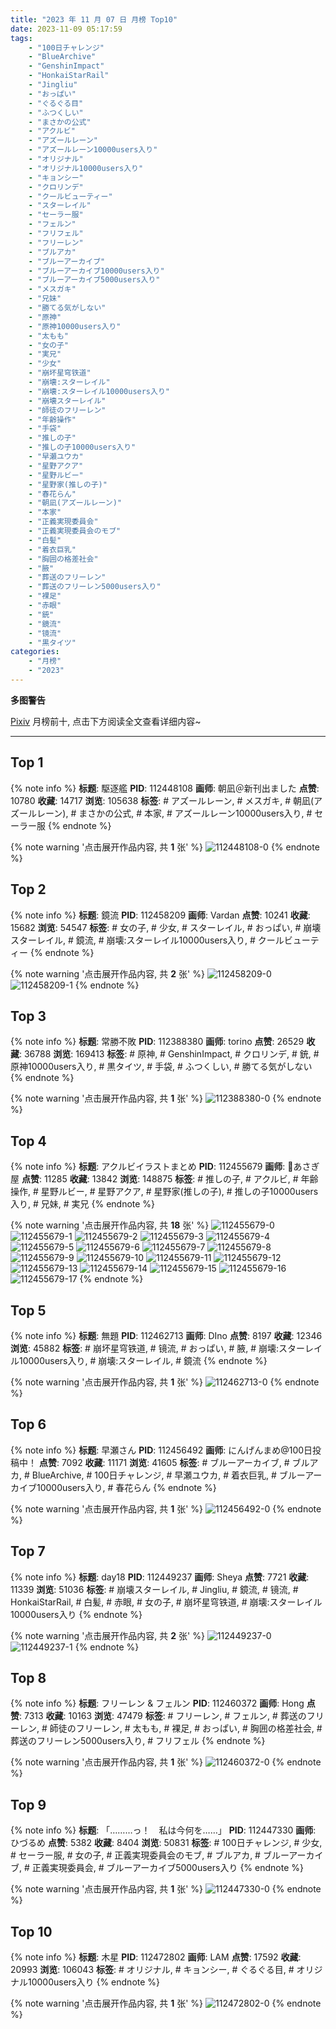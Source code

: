 ```yaml
---
title: "2023 年 11 月 07 日 月榜 Top10"
date: 2023-11-09 05:17:59
tags:
    - "100日チャレンジ"
    - "BlueArchive"
    - "GenshinImpact"
    - "HonkaiStarRail"
    - "Jingliu"
    - "おっぱい"
    - "ぐるぐる目"
    - "ふつくしい"
    - "まさかの公式"
    - "アクルビ"
    - "アズールレーン"
    - "アズールレーン10000users入り"
    - "オリジナル"
    - "オリジナル10000users入り"
    - "キョンシー"
    - "クロリンデ"
    - "クールビューティー"
    - "スターレイル"
    - "セーラー服"
    - "フェルン"
    - "フリフェル"
    - "フリーレン"
    - "ブルアカ"
    - "ブルーアーカイブ"
    - "ブルーアーカイブ10000users入り"
    - "ブルーアーカイブ5000users入り"
    - "メスガキ"
    - "兄妹"
    - "勝てる気がしない"
    - "原神"
    - "原神10000users入り"
    - "太もも"
    - "女の子"
    - "実兄"
    - "少女"
    - "崩坏星穹铁道"
    - "崩壊:スターレイル"
    - "崩壊:スターレイル10000users入り"
    - "崩壊スターレイル"
    - "師徒のフリーレン"
    - "年齢操作"
    - "手袋"
    - "推しの子"
    - "推しの子10000users入り"
    - "早瀬ユウカ"
    - "星野アクア"
    - "星野ルビー"
    - "星野家(推しの子)"
    - "春花らん"
    - "朝凪(アズールレーン)"
    - "本家"
    - "正義実現委員会"
    - "正義実現委員会のモブ"
    - "白髪"
    - "着衣巨乳"
    - "胸囲の格差社会"
    - "腋"
    - "葬送のフリーレン"
    - "葬送のフリーレン5000users入り"
    - "裸足"
    - "赤眼"
    - "銃"
    - "鏡流"
    - "镜流"
    - "黒タイツ"
categories:
    - "月榜"
    - "2023"
---
```


<i class="fa fa-triangle-exclamation"></i>**多图警告**<i class="fa fa-triangle-exclamation"></i>

[Pixiv](https://www.pixiv.net/) 月榜前十, 点击下方阅读全文查看详细内容~

<!-- more -->

---

## Top 1

{% note info %}
**标题**: 駆逐艦
**PID**: 112448108 **画师**: 朝凪＠新刊出ました
**点赞**: 10780 **收藏**: 14717 **浏览**: 105638
**标签**: # アズールレーン, # メスガキ, # 朝凪(アズールレーン), # まさかの公式, # 本家, # アズールレーン10000users入り, # セーラー服
{% endnote %}

{% note warning '点击展开作品内容, 共 **1** 张' %}
![112448108-0](https://i.pixiv.re/img-original/img/2023/10/11/00/20/12/112448108_p0.jpg)
{% endnote %}

## Top 2

{% note info %}
**标题**: 鏡流
**PID**: 112458209 **画师**: Vardan
**点赞**: 10241 **收藏**: 15682 **浏览**: 54547
**标签**: # 女の子, # 少女, # スターレイル, # おっぱい, # 崩壊スターレイル, # 鏡流, # 崩壊:スターレイル10000users入り, # クールビューティー
{% endnote %}

{% note warning '点击展开作品内容, 共 **2** 张' %}
![112458209-0](https://i.pixiv.re/img-original/img/2023/10/11/13/02/17/112458209_p0.png)
![112458209-1](https://i.pixiv.re/img-original/img/2023/10/11/13/02/17/112458209_p1.png)
{% endnote %}

## Top 3

{% note info %}
**标题**: 常勝不敗
**PID**: 112388380 **画师**: torino
**点赞**: 26529 **收藏**: 36788 **浏览**: 169413
**标签**: # 原神, # GenshinImpact, # クロリンデ, # 銃, # 原神10000users入り, # 黒タイツ, # 手袋, # ふつくしい, # 勝てる気がしない
{% endnote %}

{% note warning '点击展开作品内容, 共 **1** 张' %}
![112388380-0](https://i.pixiv.re/img-original/img/2023/10/09/00/00/13/112388380_p0.jpg)
{% endnote %}

## Top 4

{% note info %}
**标题**: アクルビイラストまとめ
**PID**: 112455679 **画师**: 🍼あさぎ屋
**点赞**: 11285 **收藏**: 13842 **浏览**: 148875
**标签**: # 推しの子, # アクルビ, # 年齢操作, # 星野ルビー, # 星野アクア, # 星野家(推しの子), # 推しの子10000users入り, # 兄妹, # 実兄
{% endnote %}

{% note warning '点击展开作品内容, 共 **18** 张' %}
![112455679-0](https://i.pixiv.re/img-original/img/2023/10/11/10/15/23/112455679_p0.jpg)
![112455679-1](https://i.pixiv.re/img-original/img/2023/10/11/10/15/23/112455679_p1.jpg)
![112455679-2](https://i.pixiv.re/img-original/img/2023/10/11/10/15/23/112455679_p2.jpg)
![112455679-3](https://i.pixiv.re/img-original/img/2023/10/11/10/15/23/112455679_p3.jpg)
![112455679-4](https://i.pixiv.re/img-original/img/2023/10/11/10/15/23/112455679_p4.jpg)
![112455679-5](https://i.pixiv.re/img-original/img/2023/10/11/10/15/23/112455679_p5.jpg)
![112455679-6](https://i.pixiv.re/img-original/img/2023/10/11/10/15/23/112455679_p6.jpg)
![112455679-7](https://i.pixiv.re/img-original/img/2023/10/11/10/15/23/112455679_p7.jpg)
![112455679-8](https://i.pixiv.re/img-original/img/2023/10/11/10/15/23/112455679_p8.jpg)
![112455679-9](https://i.pixiv.re/img-original/img/2023/10/11/10/15/23/112455679_p9.jpg)
![112455679-10](https://i.pixiv.re/img-original/img/2023/10/11/10/15/23/112455679_p10.jpg)
![112455679-11](https://i.pixiv.re/img-original/img/2023/10/11/10/15/23/112455679_p11.jpg)
![112455679-12](https://i.pixiv.re/img-original/img/2023/10/11/10/15/23/112455679_p12.jpg)
![112455679-13](https://i.pixiv.re/img-original/img/2023/10/11/10/15/23/112455679_p13.jpg)
![112455679-14](https://i.pixiv.re/img-original/img/2023/10/11/10/15/23/112455679_p14.jpg)
![112455679-15](https://i.pixiv.re/img-original/img/2023/10/11/10/15/23/112455679_p15.jpg)
![112455679-16](https://i.pixiv.re/img-original/img/2023/10/11/10/15/23/112455679_p16.jpg)
![112455679-17](https://i.pixiv.re/img-original/img/2023/10/11/10/15/23/112455679_p17.jpg)
{% endnote %}

## Top 5

{% note info %}
**标题**: 無題
**PID**: 112462713 **画师**: DIno
**点赞**: 8197 **收藏**: 12346 **浏览**: 45882
**标签**: # 崩坏星穹铁道, # 镜流, # おっぱい, # 腋, # 崩壊:スターレイル10000users入り, # 崩壊:スターレイル, # 鏡流
{% endnote %}

{% note warning '点击展开作品内容, 共 **1** 张' %}
![112462713-0](https://i.pixiv.re/img-original/img/2023/10/11/17/59/02/112462713_p0.jpg)
{% endnote %}

## Top 6

{% note info %}
**标题**: 早瀬さん
**PID**: 112456492 **画师**: にんげんまめ@100日投稿中！
**点赞**: 7092 **收藏**: 11171 **浏览**: 41605
**标签**: # ブルーアーカイブ, # ブルアカ, # BlueArchive, # 100日チャレンジ, # 早瀬ユウカ, # 着衣巨乳, # ブルーアーカイブ10000users入り, # 春花らん
{% endnote %}

{% note warning '点击展开作品内容, 共 **1** 张' %}
![112456492-0](https://i.pixiv.re/img-original/img/2023/10/11/11/07/42/112456492_p0.png)
{% endnote %}

## Top 7

{% note info %}
**标题**: day18
**PID**: 112449237 **画师**: Sheya
**点赞**: 7721 **收藏**: 11339 **浏览**: 51036
**标签**: # 崩壊スターレイル, # Jingliu, # 鏡流, # 镜流, # HonkaiStarRail, # 白髪, # 赤眼, # 女の子, # 崩坏星穹铁道, # 崩壊:スターレイル10000users入り
{% endnote %}

{% note warning '点击展开作品内容, 共 **2** 张' %}
![112449237-0](https://i.pixiv.re/img-original/img/2023/10/11/01/05/31/112449237_p0.jpg)
![112449237-1](https://i.pixiv.re/img-original/img/2023/10/11/01/05/31/112449237_p1.jpg)
{% endnote %}

## Top 8

{% note info %}
**标题**: フリーレン & フェルン
**PID**: 112460372 **画师**: Hong
**点赞**: 7313 **收藏**: 10163 **浏览**: 47479
**标签**: # フリーレン, # フェルン, # 葬送のフリーレン, # 師徒のフリーレン, # 太もも, # 裸足, # おっぱい, # 胸囲の格差社会, # 葬送のフリーレン5000users入り, # フリフェル
{% endnote %}

{% note warning '点击展开作品内容, 共 **1** 张' %}
![112460372-0](https://i.pixiv.re/img-original/img/2023/10/11/15/38/11/112460372_p0.jpg)
{% endnote %}

## Top 9

{% note info %}
**标题**: 「………っ！　私は今何を……」
**PID**: 112447330 **画师**: ひづるめ
**点赞**: 5382 **收藏**: 8404 **浏览**: 50831
**标签**: # 100日チャレンジ, # 少女, # セーラー服, # 女の子, # 正義実現委員会のモブ, # ブルアカ, # ブルーアーカイブ, # 正義実現委員会, # ブルーアーカイブ5000users入り
{% endnote %}

{% note warning '点击展开作品内容, 共 **1** 张' %}
![112447330-0](https://i.pixiv.re/img-original/img/2023/10/11/00/00/29/112447330_p0.jpg)
{% endnote %}

## Top 10

{% note info %}
**标题**: 木星
**PID**: 112472802 **画师**: LAM
**点赞**: 17592 **收藏**: 20993 **浏览**: 106043
**标签**: # オリジナル, # キョンシー, # ぐるぐる目, # オリジナル10000users入り
{% endnote %}

{% note warning '点击展开作品内容, 共 **1** 张' %}
![112472802-0](https://i.pixiv.re/img-original/img/2023/10/12/00/00/06/112472802_p0.jpg)
{% endnote %}
